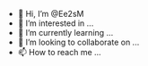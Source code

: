 - 👋 Hi, I’m @Ee2sM
- 👀 I’m interested in ...
- 🌱 I’m currently learning ...
- 💞️ I’m looking to collaborate on ...
- 📫 How to reach me ...

<!---
Ee2sM/Ee2sM is a ✨ special ✨ repository because its `README.md` (this file) appears on your GitHub profile.
You can click the Preview link to take a look at your changes.
--->
